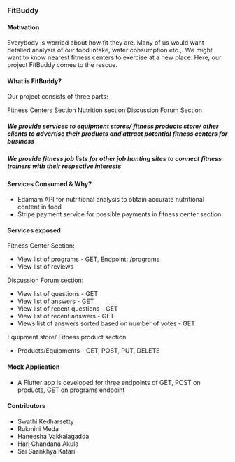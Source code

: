 ### FitBuddy

#### Motivation

Everybody is worried about how fit they are. Many of us would want detalied analysis of our food intake, water consumption etc.,. We might want to know nearest fitness centers to exercise at a new place. Here, our project FitBuddy comes to the rescue.

#### What is FitBuddy?

Our project consists of three parts:

Fitness Centers Section
Nutrition section
Discussion Forum Section

##### We provide services to equipment stores/ fitness products store/ other clients to advertise their products and attract potential fitness centers for business
##### We provide fitness job lists for other job hunting sites to connect fitness trainers with their respective interests

#### Services Consumed & Why?

- Edamam API for nutritional analysis to obtain accurate nutritional content in food
- Stripe payment service for possible payments in fitness center section

#### Services exposed

Fitness Center Section:

- View list of programs - GET, Endpoint: /programs
- View list of reviews

Discussion Forum section:

- View list of questions - GET
- View list of answers - GET
- View list of recent questions - GET
- View list of recent answers - GET
- Views list of answers sorted based on number of votes - GET

Equipment store/ Fitness product section

- Products/Equipments - GET, POST, PUT, DELETE

#### Mock Application

- A Flutter app is developed for three endpoints of GET, POST on products, GET on programs endpoint

#### Contributors

- Swathi Kedharsetty
- Rukmini Meda
- Haneesha Vakkalagadda
- Hari Chandana Akula
- Sai Saankhya Katari


